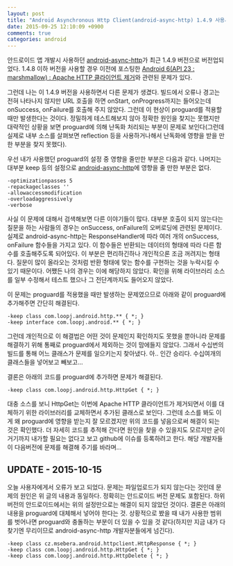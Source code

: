 ```yaml
---
layout: post
title: "Android Asynchronous Http Client(android-async-http) 1.4.9 사용시 Proguard를 적용하면 onSuccess 또는 onFailure이 호출되지 않는 문제 해결"
date: 2015-09-25 12:10:09 +0900
comments: true
categories: android
---
```

안드로이드 앱 개발시 사용하던 [android-async-http](https://github.com/loopj/android-async-http)가 최근 1.4.9 버전으로 버전업되었다. 1.4.8 이하 버전을 사용할 경우 이전에 포스팅한 [Android 6(API 23 : marshmallow) : Apache HTTP 클라이언트 제거](/2015/09/25/android-6-apache-http-client-removal/)와 관련된 문제가 있다.

그런데 나는 이 1.4.9 버전을 사용하면서 다른 문제가 생겼다. 빌드에서 오류나 경고는 전혀 나타나지 않지만 URL 호출을 하면 onStart, onProgress까지는 들어오는데 onSuccess, onFailure를 호출해 주지 않았다. 그런데 이 현상이 proguard를 적용할 때만 발생한다는 것이다. 정밀하게 테스트해보지 않아 정확한 원인을 찾지는 못했지만 대략적인 상황을 보면 proguard에 의해 난독화 처리되는 부분이 문제로 보인다(그런데 실제로 내부 소스를 살펴보면 reflection 등을 사용하거나해서 난독화에 영향을 받을 만한 부분을 찾지 못했다).

우선 내가 사용했던 proguard의 설정 중 영향을 줄만한 부분은 다음과 같다. 나머지는 대부분 keep 등의 설정으로 [android-async-http](https://github.com/loopj/android-async-http)에 영향을 줄 만한 부분은 없다.

```
-optimizationpasses 5
-repackageclasses ''
-allowaccessmodification
-overloadaggressively
-verbose
```

사실 이 문제에 대해서 검색해보면 다른 이야기들이 많다. 대부분 호출이 되지 않는다는 질문을 하는 사람들의 경우는 onSuccess, onFailure의 오버로딩에 관련된 문제이다. 실제로 android-async-http는 ResponseHandler에 따라 여러 개의 onSuccess, onFailure 함수들을 가지고 있다. 이 함수들은 반환되는 데이터의 형태에 따라 다른 함수를 호출해주도록 되어있다. 이 부분은 편리하긴하나 개인적으론 조금 꺼려지는 형태다. 질문이 많이 올라오는 것처럼 반환 형태에 맞는 함수를 구현하는 것을 누락시킬 수 있기 때문이다. 어쨌든 나의 경우는 이에 해당하지 않았다. 확인을 위해 라이브러리 소스를 일부 수정해서 테스트 했으나 그 전단계까지도 들어오지 않았다.

이 문제는 proguard를 적용했을 때만 발생하는 문제였으므로 아래와 같이 proguard에 추가해주면 간단히 해결된다.

```
-keep class com.loopj.android.http.** { *; }
-keep interface com.loopj.android.** { *; }
```

그런데 개인적으로 이 해결법은 어떤 것이 문제인지 확인하지도 못했을 뿐아니라 문제를 해결하기 위해 통째로 proguard에서 제외하는 것이 맘에들지 않았다. 그래서 수십번의 빌드를 통해 어느 클래스가 문제를 일으키는지 찾아냈다. 아.. 인간 승리다. 수십여개의 클래스들을 넣어보고 빼보고...

결론은 아래의 코드를 proguard에 추가하면 문제가 해결된다.

```
-keep class com.loopj.android.http.HttpGet { *; }
```

대충 소스를 보니 HttpGet는 이번에 Apache HTTP 클라이언트가 제거되면서 이를 대체하기 위한 라이브러리를 교체하면서 추가된 클래스로 보인다. 그런데 소스를 봐도 이게 왜 proguard에 영향을 받는지 잘 모르겠지만 위의 코드를 넣음으로써 해결이 되는 것은 확인했다. 더 자세히 코드를 추적해 간다면 원인을 찾을 수 있을지도 모르지만 굳이 거기까지 내가할 필요는 없다고 보고 github에 이슈를 등록하려고 한다. 해당 개발자들이 다음버전에 문제를 해결해 주기를 바라며...

## UPDATE - 2015-10-15

오늘 사용자에게서 오류가 보고 되었다. 문제는 파일업로드가 되지 않는다는 것인데 문제의 원인은 위 글의 내용과 동일하다. 정확히는 안드로이드 버전 문제도 포함된다. 하위 버전의 안드로이드에서는 위의 설정만으로는 해결이 되지 않았던 것이다. 결론은 아래의 내용을 proguard에 대체해서 넣어야 한다는 것. 상황적으로 봤을 때 내가 사용한 범위를 벗어나면 proguard와 충돌하는 부분이 더 있을 수 있을 것 같다(하지만 지금 내가 다 찾기엔 무리이므로 android-async-http 개발자분들에게 넘긴다).

```
-keep class cz.msebera.android.httpclient.HttpResponse { *; }
-keep class com.loopj.android.http.HttpGet { *; }
-keep class com.loopj.android.http.HttpDelete { *; }
```
